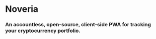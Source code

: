 # Noveria
### An accountless, open-source, client-side PWA for tracking your cryptocurrency portfolio. 

